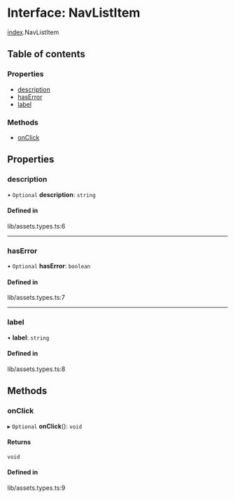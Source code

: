 # Interface: NavListItem

[index](../wiki/index).NavListItem

## Table of contents

### Properties

- [description](../wiki/index.NavListItem#description)
- [hasError](../wiki/index.NavListItem#haserror)
- [label](../wiki/index.NavListItem#label)

### Methods

- [onClick](../wiki/index.NavListItem#onclick)

## Properties

### description

• `Optional` **description**: `string`

#### Defined in

lib/assets.types.ts:6

___

### hasError

• `Optional` **hasError**: `boolean`

#### Defined in

lib/assets.types.ts:7

___

### label

• **label**: `string`

#### Defined in

lib/assets.types.ts:8

## Methods

### onClick

▸ `Optional` **onClick**(): `void`

#### Returns

`void`

#### Defined in

lib/assets.types.ts:9
